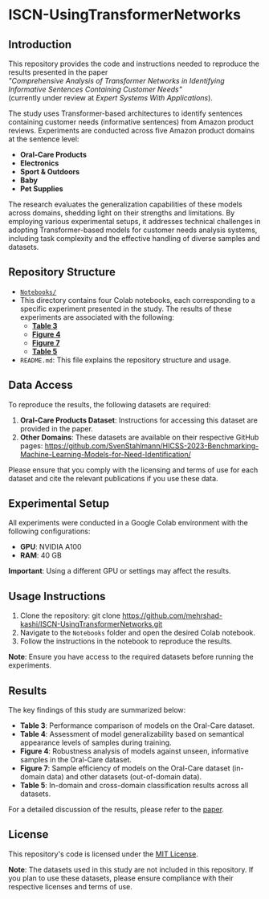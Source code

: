 # ISCN-UsingTransformerNetworks

## Introduction

This repository provides the code and instructions needed to reproduce the results presented in the paper  
*"Comprehensive Analysis of Transformer Networks in Identifying Informative Sentences Containing Customer Needs"*  
(currently under review at *Expert Systems With Applications*).

The study uses Transformer-based architectures to identify sentences containing customer needs (informative sentences) from Amazon product reviews. Experiments are conducted across five Amazon product domains at the sentence level:  
- **Oral-Care Products**  
- **Electronics**  
- **Sport & Outdoors**  
- **Baby**  
- **Pet Supplies**  

The research evaluates the generalization capabilities of these models across domains, shedding light on their strengths and limitations. By employing various experimental setups, it addresses technical challenges in adopting Transformer-based models for customer needs analysis systems, including task complexity and the effective handling of diverse samples and datasets.


## Repository Structure
-  [`Notebooks/`](https://github.com/mehrshad-kashi/ISCN-UsingTransformerNetworks/tree/main/Notebooks)  
  - This directory contains four Colab notebooks, each corresponding to a specific experiment presented in the study. The results of these experiments are associated with the following:
    - [**Table 3**](https://github.com/mehrshad-kashi/ISCN-UsingTransformerNetworks/blob/main/Notebooks/Table3.ipynb)   
    - [**Figure 4**](https://github.com/mehrshad-kashi/ISCN-UsingTransformerNetworks/blob/main/Notebooks/Figure4.ipynb)  
    - [**Figure 7**](https://github.com/mehrshad-kashi/ISCN-UsingTransformerNetworks/blob/main/Notebooks/Figure7.ipynb)  
    - [**Table 5**](https://github.com/mehrshad-kashi/ISCN-UsingTransformerNetworks/blob/main/Notebooks/Table5.ipynb)   
- `README.md`: This file explains the repository structure and usage.

## Data Access
To reproduce the results, the following datasets are required:

1. **Oral-Care Products Dataset**: Instructions for accessing this dataset are provided in the paper.
2. **Other Domains**: These datasets are available on their respective GitHub pages:
https://github.com/SvenStahlmann/HICSS-2023-Benchmarking-Machine-Learning-Models-for-Need-Identification/

Please ensure that you comply with the licensing and terms of use for each dataset and cite the relevant publications if you use these data.

## Experimental Setup
All experiments were conducted in a Google Colab environment with the following configurations:
- **GPU**: NVIDIA A100
- **RAM**: 40 GB
  
**Important**: Using a different GPU or settings may affect the results.

## Usage Instructions
1. Clone the repository:
   git clone https://github.com/mehrshad-kashi/ISCN-UsingTransformerNetworks.git
3. Navigate to the `Notebooks` folder and open the desired Colab notebook.
4. Follow the instructions in the notebook to reproduce the results.

**Note**: Ensure you have access to the required datasets before running the experiments.

## Results
The key findings of this study are summarized below:
- **Table 3**: Performance comparison of models on the Oral-Care dataset.
- **Table 4**: Assessment of model generalizability based on semantical appearance levels of samples during training.
- **Figure 4**: Robustness analysis of models against unseen, informative samples in the Oral-Care dataset.
- **Figure 7**: Sample efficiency of models on the Oral-Care dataset (in-domain data) and other datasets (out-of-domain data).
- **Table 5**: In-domain and cross-domain classification results across all datasets.

For a detailed discussion of the results, please refer to the [paper](#).

## License
This repository's code is licensed under the [MIT License](LICENSE). 

**Note**: The datasets used in this study are not included in this repository. If you plan to use these datasets, please ensure compliance with their respective licenses and terms of use.  
